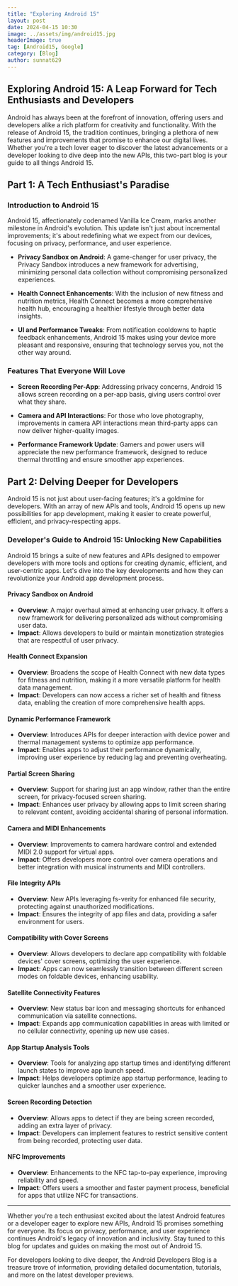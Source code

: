 ```yaml
---
title: "Exploring Android 15"
layout: post
date: 2024-04-15 10:30
image: ../assets/img/android15.jpg
headerImage: true
tag: [Android15, Google]
category: [Blog]
author: sunnat629
---
```


## Exploring Android 15: A Leap Forward for Tech Enthusiasts and Developers

Android has always been at the forefront of innovation, offering users and developers alike a rich platform for creativity and functionality. With the release of Android 15, the tradition continues, bringing a plethora of new features and improvements that promise to enhance our digital lives. Whether you're a tech lover eager to discover the latest advancements or a developer looking to dive deep into the new APIs, this two-part blog is your guide to all things Android 15.

## Part 1: A Tech Enthusiast's Paradise

### Introduction to Android 15

Android 15, affectionately codenamed Vanilla Ice Cream, marks another milestone in Android's evolution. This update isn't just about incremental improvements; it's about redefining what we expect from our devices, focusing on privacy, performance, and user experience.

- **Privacy Sandbox on Android**: A game-changer for user privacy, the Privacy Sandbox introduces a new framework for advertising, minimizing personal data collection without compromising personalized experiences.

- **Health Connect Enhancements**: With the inclusion of new fitness and nutrition metrics, Health Connect becomes a more comprehensive health hub, encouraging a healthier lifestyle through better data insights.

- **UI and Performance Tweaks**: From notification cooldowns to haptic feedback enhancements, Android 15 makes using your device more pleasant and responsive, ensuring that technology serves you, not the other way around.

### Features That Everyone Will Love

- **Screen Recording Per-App**: Addressing privacy concerns, Android 15 allows screen recording on a per-app basis, giving users control over what they share.

- **Camera and API Interactions**: For those who love photography, improvements in camera API interactions mean third-party apps can now deliver higher-quality images.

- **Performance Framework Update**: Gamers and power users will appreciate the new performance framework, designed to reduce thermal throttling and ensure smoother app experiences.



## Part 2: Delving Deeper for Developers

Android 15 is not just about user-facing features; it's a goldmine for developers. With an array of new APIs and tools, Android 15 opens up new possibilities for app development, making it easier to create powerful, efficient, and privacy-respecting apps.

### Developer's Guide to Android 15: Unlocking New Capabilities

Android 15 brings a suite of new features and APIs designed to empower developers with more tools and options for creating dynamic, efficient, and user-centric apps. Let's dive into the key developments and how they can revolutionize your Android app development process.

#### Privacy Sandbox on Android

- **Overview**: A major overhaul aimed at enhancing user privacy. It offers a new framework for delivering personalized ads without compromising user data.
- **Impact**: Allows developers to build or maintain monetization strategies that are respectful of user privacy.

#### Health Connect Expansion

- **Overview**: Broadens the scope of Health Connect with new data types for fitness and nutrition, making it a more versatile platform for health data management.
- **Impact**: Developers can now access a richer set of health and fitness data, enabling the creation of more comprehensive health apps.

#### Dynamic Performance Framework

- **Overview**: Introduces APIs for deeper interaction with device power and thermal management systems to optimize app performance.
- **Impact**: Enables apps to adjust their performance dynamically, improving user experience by reducing lag and preventing overheating.

#### Partial Screen Sharing

- **Overview**: Support for sharing just an app window, rather than the entire screen, for privacy-focused screen sharing.
- **Impact**: Enhances user privacy by allowing apps to limit screen sharing to relevant content, avoiding accidental sharing of personal information.

#### Camera and MIDI Enhancements

- **Overview**: Improvements to camera hardware control and extended MIDI 2.0 support for virtual apps.
- **Impact**: Offers developers more control over camera operations and better integration with musical instruments and MIDI controllers.

#### File Integrity APIs

- **Overview**: New APIs leveraging fs-verity for enhanced file security, protecting against unauthorized modifications.
- **Impact**: Ensures the integrity of app files and data, providing a safer environment for users.

#### Compatibility with Cover Screens

- **Overview**: Allows developers to declare app compatibility with foldable devices' cover screens, optimizing the user experience.
- **Impact**: Apps can now seamlessly transition between different screen modes on foldable devices, enhancing usability.

#### Satellite Connectivity Features

- **Overview**: New status bar icon and messaging shortcuts for enhanced communication via satellite connections.
- **Impact**: Expands app communication capabilities in areas with limited or no cellular connectivity, opening up new use cases.

#### App Startup Analysis Tools

- **Overview**: Tools for analyzing app startup times and identifying different launch states to improve app launch speed.
- **Impact**: Helps developers optimize app startup performance, leading to quicker launches and a smoother user experience.

#### Screen Recording Detection

- **Overview**: Allows apps to detect if they are being screen recorded, adding an extra layer of privacy.
- **Impact**: Developers can implement features to restrict sensitive content from being recorded, protecting user data.

#### NFC Improvements

- **Overview**: Enhancements to the NFC tap-to-pay experience, improving reliability and speed.
- **Impact**: Offers users a smoother and faster payment process, beneficial for apps that utilize NFC for transactions.

---

Whether you're a tech enthusiast excited about the latest Android features or a developer eager to explore new APIs, Android 15 promises something for everyone. Its focus on privacy, performance, and user experience continues Android's legacy of innovation and inclusivity. Stay tuned to this blog for updates and guides on making the most out of Android 15.

For developers looking to dive deeper, the Android Developers Blog is a treasure trove of information, providing detailed documentation, tutorials, and more on the latest developer previews.